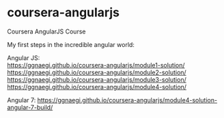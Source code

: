 # coursera-angularjs
Coursera AngularJS Course

My first steps in the incredible angular world:

Angular JS:<br/>
https://ggnaegi.github.io/coursera-angularjs/module1-solution/<br/>
https://ggnaegi.github.io/coursera-angularjs/module2-solution/<br/>
https://ggnaegi.github.io/coursera-angularjs/module3-solution/<br/>
https://ggnaegi.github.io/coursera-angularjs/module4-solution/<br/>

Angular 7:
https://ggnaegi.github.io/coursera-angularjs/module4-solution-angular-7-build/<br/>

